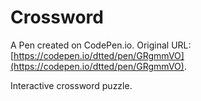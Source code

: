 # Crossword

A Pen created on CodePen.io. Original URL: [https://codepen.io/dtted/pen/GRgmmVO](https://codepen.io/dtted/pen/GRgmmVO).

Interactive crossword puzzle.